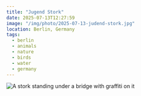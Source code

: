 ```yaml
---
title: "Jugend Stork"
date: 2025-07-13T12:27:59
image: "/img/photo/2025-07-13-judend-stork.jpg"
location: Berlin, Germany
tags:
  - berlin
  - animals
  - nature
  - birds
  - water
  - germany
---
```


![A stork standing under a bridge with graffiti on it](/img/photo/2025-07-13-judend-stork.jpg)
